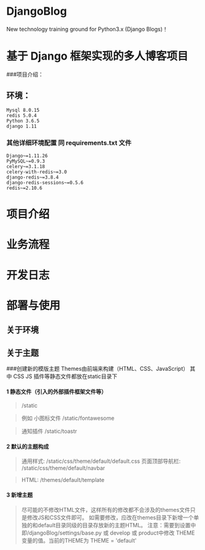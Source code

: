 # DjangoBlog
New technology training ground for Python3.x (Django Blogs)！

# 基于 Django 框架实现的多人博客项目
###项目介绍：


## 环境：

    Mysql 8.0.15
    redis 5.0.4
    Python 3.6.5
    django 1.11

### 其他详细环境配置 同 requirements.txt 文件
    Django~=1.11.26
    PyMySQL~=0.9.3
    celery~=3.1.18
    celery-with-redis~=3.0
    django-redis~=3.8.4
    django-redis-sessions~=0.5.6
    redis~=2.10.6

# 项目介绍


# 业务流程


# 开发日志


# 部署与使用

## 关于环境

## 关于主题

###创建新的模版主题
Themes由前端来构建（HTML、CSS、JavaScript）
其中 CSS JS 插件等静态文件都放在static目录下

#### 1 静态文件（引入的外部插件框架文件等）
>/static

>例如 小图标文件 /static/fontawesome

> 通知插件 /static/toastr

#### 2 默认的主题构成
>通用样式: /static/css/theme/default/default.css
>页面顶部导航栏: /static/css/theme/default/navbar

>HTML: /themes/default/template

#### 3 新增主题
>尽可能的不修改HTML文件，这样所有的修改都不会涉及的themes文件只是修改JS和CSS文件即可。
>如需要修改，应改在themes目录下新增一个单独的和default目录同级的目录存放新的主题HTML。
>注意：需要到设置中即/djangoBlog/settings/base.py 或 develop 或 product中修改 
>THEME 变量的值。当前的THEME为 THEME = 'default'



